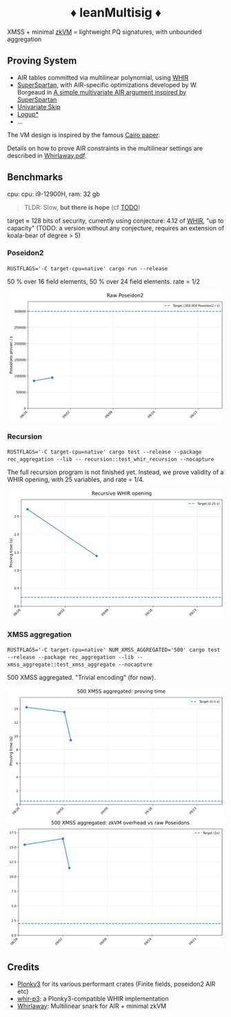 <h1 align="center">♦ leanMultisig ♦</h1>

XMSS + minimal [zkVM](minimal_zkVM.pdf) = lightweight PQ signatures, with unbounded aggregation


## Proving System


- AIR tables committed via multilinear polynomial, using [WHIR](https://eprint.iacr.org/2024/1586.pdf)
- [SuperSpartan](https://eprint.iacr.org/2023/552.pdf), with AIR-specific optimizations developed by W. Borgeaud in [A simple multivariate AIR argument inspired by SuperSpartan](https://solvable.group/posts/super-air/#fnref:1)
- [Univariate Skip](https://eprint.iacr.org/2024/108.pdf)
- [Logup*](https://eprint.iacr.org/2025/946.pdf)
- ...

The VM design is inspired by the famous [Cairo paper](https://eprint.iacr.org/2021/1063.pdf).

Details on how to prove AIR constraints in the multilinear settings are described in [Whirlaway.pdf](Whirlaway.pdf).


## Benchmarks

cpu: cpu: i9-12900H, ram: 32 gb

> TLDR: Slow, **but there is hope** (cf [TODO](TODO.md))

target ≈ 128 bits of security, currently using conjecture: 4.12 of [WHIR](https://eprint.iacr.org/2024/1586.pdf), "up to capacity" (TODO: a version without any conjecture, requires an extension of koala-bear of degree > 5)

### Poseidon2

`RUSTFLAGS='-C target-cpu=native' cargo run --release`

50 % over 16 field elements, 50 % over 24 field elements. rate = 1/2

![Alt text](docs/benchmark_graphs/graphs/raw_poseidons.svg)

### Recursion

`RUSTFLAGS='-C target-cpu=native' cargo test --release --package rec_aggregation --lib -- recursion::test_whir_recursion --nocapture`

The full recursion program is not finished yet. Instead, we prove validity of a WHIR opening, with 25 variables, and rate = 1/4.

![Alt text](docs/benchmark_graphs/graphs/recursive_whir_opening.svg)

### XMSS aggregation

`RUSTFLAGS='-C target-cpu=native' NUM_XMSS_AGGREGATED='500' cargo test --release --package rec_aggregation --lib -- xmss_aggregate::test_xmss_aggregate --nocapture`

500 XMSS aggregated. "Trivial encoding" (for now).

![Alt text](docs/benchmark_graphs/graphs/xmss_aggregated_time.svg)
![Alt text](docs/benchmark_graphs/graphs/xmss_aggregated_overhead.svg)

## Credits

- [Plonky3](https://github.com/Plonky3/Plonky3) for its various performant crates (Finite fields, poseidon2 AIR etc)
- [whir-p3](https://github.com/tcoratger/whir-p3): a Plonky3-compatible WHIR implementation
- [Whirlaway](https://github.com/TomWambsgans/Whirlaway): Multilinear snark for AIR + minimal zkVM


